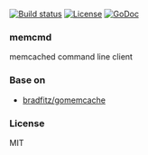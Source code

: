[![Build status][travis-img]][travis-url]
[![License][license-img]][license-url]
[![GoDoc][doc-img]][doc-url]

### memcmd
memcached command line client

### Base on
* [bradfitz/gomemcache](https://github.com/bradfitz/gomemcache)

### License
MIT

[travis-img]: https://img.shields.io/travis/onebook/memcmd.svg?style=flat-square
[travis-url]: https://travis-ci.org/onebook/memcmd
[license-img]: http://img.shields.io/badge/license-MIT-green.svg?style=flat-square
[license-url]: http://opensource.org/licenses/MIT
[doc-img]: http://img.shields.io/badge/GoDoc-reference-blue.svg?style=flat-square
[doc-url]: http://godoc.org/github.com/onebook/memcmd
